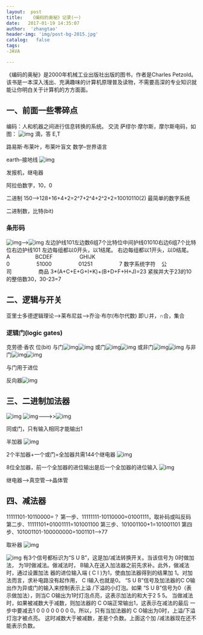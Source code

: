```yaml
---
layout:  post
title:   《编码的奥秘》记录(一)
date:   2017-01-19 14:35:07
author:  'zhangtao'
header-img: 'img/post-bg-2015.jpg'
catalog:   false
tags:
-JAVA

---
```




《编码的奥秘》是2000年机械工业出版社出版的图书，作者是Charles Petzold。该书是一本深入浅出、充满趣味的计算机原理普及读物，不需要高深的专业知识就能让你明白关于计算机的方方面面。

## 一、前面一些零碎点


编码：人和机器之间进行信息转换的系统。 交流  萨缪尔·摩尔斯，摩尔斯电码，如图：  ![img](https://img-blog.csdn.net/20170119133840447?watermark/2/text/aHR0cDovL2Jsb2cuY3Nkbi5uZXQvd3N6Y3kxOTk1MDM=/font/5a6L5L2T/fontsize/400/fill/I0JBQkFCMA==/dissolve/70/gravity/SouthEast)  滴，答 E,T

路易斯·布莱叶，布莱叶盲文  数学–世界语言


earth–接地线  ![img](https://img-blog.csdn.net/20170119134435653?watermark/2/text/aHR0cDovL2Jsb2cuY3Nkbi5uZXQvd3N6Y3kxOTk1MDM=/font/5a6L5L2T/fontsize/400/fill/I0JBQkFCMA==/dissolve/70/gravity/SouthEast)

发报机，继电器

阿拉伯数字，10，0

二进制 150—&gt;128+16+4+2=2^7+2^4+2^2+2=10010110(2)  最简单的数字系统

二进制数，比特(bit)

### 条形码



![img](https://img-blog.csdn.net/20170119134621720?watermark/2/text/aHR0cDovL2Jsb2cuY3Nkbi5uZXQvd3N6Y3kxOTk1MDM=/font/5a6L5L2T/fontsize/400/fill/I0JBQkFCMA==/dissolve/70/gravity/SouthEast)——&gt;![img](https://img-blog.csdn.net/20170119134641752?watermark/2/text/aHR0cDovL2Jsb2cuY3Nkbi5uZXQvd3N6Y3kxOTk1MDM=/font/5a6L5L2T/fontsize/400/fill/I0JBQkFCMA==/dissolve/70/gravity/SouthEast)  左边护线101左边数6组7个比特位中间护线01010右边6组7个比特位右边护线101  左边每组都以0开头，以1结尾。  右边每组都以1开头，以0结尾。  A&nbsp;&nbsp;&nbsp;&nbsp;&nbsp;&nbsp;&nbsp;&nbsp;&nbsp;&nbsp;&nbsp;&nbsp;&nbsp;&nbsp;&nbsp;&nbsp;&nbsp;BCDEF&nbsp;&nbsp;&nbsp;&nbsp;&nbsp;&nbsp;&nbsp;&nbsp;&nbsp;&nbsp;&nbsp;&nbsp;&nbsp;&nbsp;&nbsp;&nbsp;&nbsp;&nbsp;GHIJK  0&nbsp;&nbsp;&nbsp;&nbsp;&nbsp;&nbsp;&nbsp;&nbsp;&nbsp;&nbsp;&nbsp;&nbsp;&nbsp;&nbsp;&nbsp;&nbsp;&nbsp;&nbsp;51000&nbsp;&nbsp;&nbsp;&nbsp;&nbsp;&nbsp;&nbsp;&nbsp;&nbsp;&nbsp;&nbsp;&nbsp;&nbsp;&nbsp;&nbsp;&nbsp;&nbsp;&nbsp;01251&nbsp;&nbsp;&nbsp;&nbsp;&nbsp;&nbsp;&nbsp;&nbsp;&nbsp;&nbsp;&nbsp;&nbsp;&nbsp;&nbsp;&nbsp;&nbsp;&nbsp;&nbsp;7  数字系统字符&nbsp;&nbsp;&nbsp;&nbsp;公司&nbsp;&nbsp;&nbsp;&nbsp;&nbsp;&nbsp;&nbsp;&nbsp;&nbsp;&nbsp;&nbsp;&nbsp;&nbsp;&nbsp;&nbsp;&nbsp;&nbsp;&nbsp;商品  3*(A+C+E+G+I+K)+(B+D+F+H+J)=23  紧挨并大于23的10的整倍数30，30-23=7

## 二、逻辑与开关

亚里士多德逻辑理论–&gt;莱布尼兹–&gt;乔治·布尔(布尔代数)  即∪并，∩合，集合

### 逻辑门(logic gates)









克劳德·香农 位(bit)  与门![img](https://img-blog.csdn.net/20170119140819750?watermark/2/text/aHR0cDovL2Jsb2cuY3Nkbi5uZXQvd3N6Y3kxOTk1MDM=/font/5a6L5L2T/fontsize/400/fill/I0JBQkFCMA==/dissolve/70/gravity/SouthEast)![img](https://img-blog.csdn.net/20170119140429193?watermark/2/text/aHR0cDovL2Jsb2cuY3Nkbi5uZXQvd3N6Y3kxOTk1MDM=/font/5a6L5L2T/fontsize/400/fill/I0JBQkFCMA==/dissolve/70/gravity/SouthEast)  或门![img](https://img-blog.csdn.net/20170119140917523?watermark/2/text/aHR0cDovL2Jsb2cuY3Nkbi5uZXQvd3N6Y3kxOTk1MDM=/font/5a6L5L2T/fontsize/400/fill/I0JBQkFCMA==/dissolve/70/gravity/SouthEast)![img](https://img-blog.csdn.net/20170119140906033?watermark/2/text/aHR0cDovL2Jsb2cuY3Nkbi5uZXQvd3N6Y3kxOTk1MDM=/font/5a6L5L2T/fontsize/400/fill/I0JBQkFCMA==/dissolve/70/gravity/SouthEast)  或非门![img](https://img-blog.csdn.net/20170119141000586?watermark/2/text/aHR0cDovL2Jsb2cuY3Nkbi5uZXQvd3N6Y3kxOTk1MDM=/font/5a6L5L2T/fontsize/400/fill/I0JBQkFCMA==/dissolve/70/gravity/SouthEast)![img](https://img-blog.csdn.net/20170119140950518?watermark/2/text/aHR0cDovL2Jsb2cuY3Nkbi5uZXQvd3N6Y3kxOTk1MDM=/font/5a6L5L2T/fontsize/400/fill/I0JBQkFCMA==/dissolve/70/gravity/SouthEast)  与非门![img](https://img-blog.csdn.net/20170119141022243?watermark/2/text/aHR0cDovL2Jsb2cuY3Nkbi5uZXQvd3N6Y3kxOTk1MDM=/font/5a6L5L2T/fontsize/400/fill/I0JBQkFCMA==/dissolve/70/gravity/SouthEast)![img](https://img-blog.csdn.net/20170119141032368?watermark/2/text/aHR0cDovL2Jsb2cuY3Nkbi5uZXQvd3N6Y3kxOTk1MDM=/font/5a6L5L2T/fontsize/400/fill/I0JBQkFCMA==/dissolve/70/gravity/SouthEast)

与门用于进位


反向器![img](https://img-blog.csdn.net/20170119141308056?watermark/2/text/aHR0cDovL2Jsb2cuY3Nkbi5uZXQvd3N6Y3kxOTk1MDM=/font/5a6L5L2T/fontsize/400/fill/I0JBQkFCMA==/dissolve/70/gravity/SouthEast)

## 三、二进制加法器




![img](https://img-blog.csdn.net/20170119141420385?watermark/2/text/aHR0cDovL2Jsb2cuY3Nkbi5uZXQvd3N6Y3kxOTk1MDM=/font/5a6L5L2T/fontsize/400/fill/I0JBQkFCMA==/dissolve/70/gravity/SouthEast)  ![img](https://img-blog.csdn.net/20170119141500698?watermark/2/text/aHR0cDovL2Jsb2cuY3Nkbi5uZXQvd3N6Y3kxOTk1MDM=/font/5a6L5L2T/fontsize/400/fill/I0JBQkFCMA==/dissolve/70/gravity/SouthEast)——-&gt;&gt;![img](https://img-blog.csdn.net/20170119141607307?watermark/2/text/aHR0cDovL2Jsb2cuY3Nkbi5uZXQvd3N6Y3kxOTk1MDM=/font/5a6L5L2T/fontsize/400/fill/I0JBQkFCMA==/dissolve/70/gravity/SouthEast)

同或门，只有输入相同才能输出1


半加器  ![img](https://img-blog.csdn.net/20170119141748011?watermark/2/text/aHR0cDovL2Jsb2cuY3Nkbi5uZXQvd3N6Y3kxOTk1MDM=/font/5a6L5L2T/fontsize/400/fill/I0JBQkFCMA==/dissolve/70/gravity/SouthEast)


2个半加器+一个或门=全加器共需144个继电器  ![img](https://img-blog.csdn.net/20170119142032247?watermark/2/text/aHR0cDovL2Jsb2cuY3Nkbi5uZXQvd3N6Y3kxOTk1MDM=/font/5a6L5L2T/fontsize/400/fill/I0JBQkFCMA==/dissolve/70/gravity/SouthEast)


8位全加器，前一个全加器的进位输出是后一个全加器的进位输入  ![img](https://img-blog.csdn.net/20170119142325374?watermark/2/text/aHR0cDovL2Jsb2cuY3Nkbi5uZXQvd3N6Y3kxOTk1MDM=/font/5a6L5L2T/fontsize/400/fill/I0JBQkFCMA==/dissolve/70/gravity/SouthEast)

继电器–>真空管–>晶体管

## 四、减法器

11111101-10110000=？  第一步、11111111-10110000=01001111，取补码或叫反码  第二步、11111101+01001111=101001100  第三步、101001100+1=101001101  第四步、101001101-100000000=1001101–&gt;77


取补器  ![img](https://img-blog.csdn.net/20170119143145878?watermark/2/text/aHR0cDovL2Jsb2cuY3Nkbi5uZXQvd3N6Y3kxOTk1MDM=/font/5a6L5L2T/fontsize/400/fill/I0JBQkFCMA==/dissolve/70/gravity/SouthEast)


![img](https://img-blog.csdn.net/20170119143259472?watermark/2/text/aHR0cDovL2Jsb2cuY3Nkbi5uZXQvd3N6Y3kxOTk1MDM=/font/5a6L5L2T/fontsize/400/fill/I0JBQkFCMA==/dissolve/70/gravity/SouthEast)  有3个信号都标识为“S U B”，这是加/减法转换开关。当该信号为 0时做加法， 为1时做减法。做减法时， B输入在送入加法器之前先求补。此外，做减法时，通过设置加法 器的进位输入端 ( C I )为1，使由加法器得到的结果加 1。对加法而言，求补电路没有起作用， C I输入也就是0。  “S U B”信号及加法器的C O输出作为异或门的输入来控制表示上溢 /下溢的小灯泡。如果 “S U B”信号为0（表示做加法），则当C O输出为1时灯泡点亮，这表示加法的和大于2 5 5。  当做减法时，如果被减数大于减数，则加法器的 C O端正常输出1，这表示在减法的最后 一步中要减去1 0 0 0 0 0 0 0 0。所以，只有当加法器的 C O输出为0时，上溢/下溢灯泡才被点亮。 这时减数大于被减数，差是个负数。上面这个加 /减法器现在还不能表示负数。

